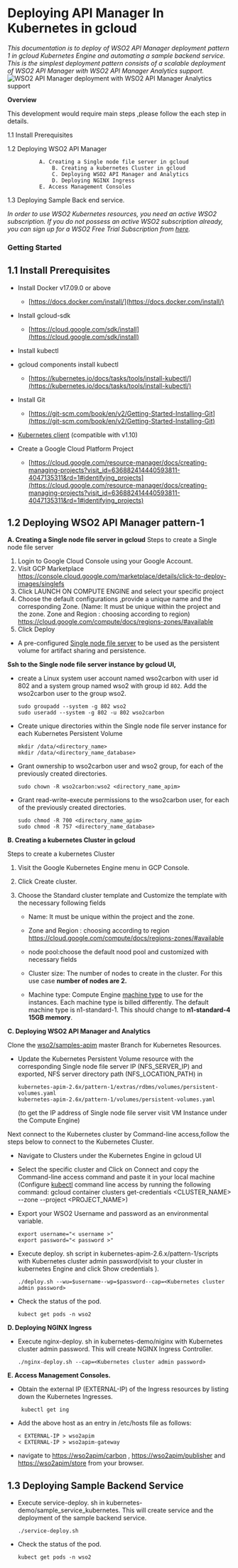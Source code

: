 # Deploying API Manager In Kubernetes in gcloud
*This documentation is to deploy of WSO2 API Manager deployment pattern 1 in gcloud Kubernetes Engine and automating a sample backend service.
This is the simplest deployment pattern consists of a scalable deployment of WSO2 API Manager with WSO2 API Manager Analytics support.*
![WSO2 API Manager deployment with WSO2 API Manager Analytics support](pattern01.jpg)

**Overview**

This development would require main steps ,please follow the each step in details.

1.1 Install Prerequisites

1.2 Deploying WSO2 API Manager

           
		      A. Creating a Single node file server in gcloud
	              B. Creating a kubernetes Cluster in gcloud
	              C. Deploying WSO2 API Manager and Analytics
	              D. Deploying NGINX Ingress
	   	      E. Access Management Consoles

1.3 Deploying Sample Back end service.

*In order to use WSO2 Kubernetes resources, you need an active WSO2 subscription. If you do not possess an active WSO2 subscription already, you can sign up for a WSO2 Free Trial Subscription from [here](https://wso2.com/free-trial-subscription).*
### Getting Started

## **1.1 Install Prerequisites**


-   Install Docker v17.09.0 or above
    

	-   [https://docs.docker.com/install/](https://docs.docker.com/install/)
    

-   Install gcloud-sdk
    

	-   [https://cloud.google.com/sdk/install](https://cloud.google.com/sdk/install)
    

-   Install kubectl
    

-   gcloud components install kubectl
    
	-   [https://kubernetes.io/docs/tasks/tools/install-kubectl/](https://kubernetes.io/docs/tasks/tools/install-kubectl/)
    

-   Install [](https://git-scm.com/book/en/v2/Getting-Started-Installing-Git) Git
    

	-   [https://git-scm.com/book/en/v2/Getting-Started-Installing-Git](https://git-scm.com/book/en/v2/Getting-Started-Installing-Git)
    

-   [Kubernetes client](https://kubernetes.io/docs/tasks/tools/install-kubectl/) (compatible with v1.10)
    

-   Create a Google Cloud Platform [](https://console.cloud.google.com/projectselector/compute/instances) Project
    

	-   [https://cloud.google.com/resource-manager/docs/creating-managing-projects?visit_id=636882414440593811-4047135311&rd=1#identifying_projects](https://cloud.google.com/resource-manager/docs/creating-managing-projects?visit_id=636882414440593811-4047135311&rd=1#identifying_projects)


## **1.2 Deploying WSO2 API Manager pattern-1**

**A.  Creating a Single node file server in gcloud**
    Steps to create a Single node file server
1.  Login to Google Cloud Console using your Google Account.    
2.  Visit GCP Marketplace
    https://console.cloud.google.com/marketplace/details/click-to-deploy-images/singlefs
3.  Click LAUNCH ON COMPUTE ENGINE and select your specific project  
4.  Choose the default configurations ,provide a unique name and the corresponding Zone.
(Name: It must be unique within the project and the zone.
Zone and Region : choosing according to region)
https://cloud.google.com/compute/docs/regions-zones/#available
5.  Click Deploy
- A pre-configured [Single node file server](https://cloud.google.com/marketplace/docs/single-node-fileserver) to be used as the persistent volume for artifact sharing and persistence.

 **Ssh to the Single node file server instance by gcloud UI,**

-   create a Linux system user account named wso2carbon with user id 802 and a system group named wso2 with group id   `802`. Add the wso2carbon user to the group wso2.
    
	  ```
	sudo groupadd --system -g 802 wso2  
	sudo useradd --system -g 802 -u 802 wso2carbon
	  ```
-   Create unique directories within the Single node file server instance for each Kubernetes Persistent Volume
    
	   ```
	   mkdir /data/<directory_name>
	   mkdir /data/<directory_name_database>
	   ```
  
-   Grant ownership to wso2carbon user and wso2 group, for each of the previously created directories.
	```
	sudo chown -R wso2carbon:wso2 <directory_name_apim>
	 ```
-   Grant read-write-execute permissions to the wso2carbon user, for each of the previously created directories.
    
	 ```
	sudo chmod -R 700 <directory_name_apim>
	sudo chmod -R 757 <directory_name_database>
	 ```
  
**B.  Creating a kubernetes Cluster in gcloud**
    

Steps to create a kubernetes Cluster

1.  Visit the Google Kubernetes Engine menu in GCP Console.
    
2.  Click Create cluster.
    
3.  Choose the Standard cluster template and Customize the template with the necessary following fields

	-   Name: It must be unique within the project and the zone.
    
	-   Zone and Region : choosing according to region
	  https://cloud.google.com/compute/docs/regions-zones/#available
	-   node pool:choose the default nood pool and customized with necessary fields
	-   Cluster size: The number of nodes to create in the cluster. For this use case **number of nodes are 2.**
	-   Machine type: Compute Engine [machine type](https://cloud.google.com/compute/docs/machine-types) to use for the instances. Each machine type is billed differently. The default machine type is n1-standard-1. This should change to **n1-standard-4 15GB memory**.
	
**C.  Deploying WSO2 API Manager and Analytics**
 
   Clone the [wso2/samples-apim](https://github.com/wso2/samples-apim) master Branch for Kubernetes Resources.
-   Update the Kubernetes Persistent Volume resource with the corresponding Single node file server IP (NFS_SERVER_IP) and exported, NFS server directory path (NFS_LOCATION_PATH) in

	 ```
	kubernetes-apim-2.6x/pattern-1/extras/rdbms/volumes/persistent-volumes.yaml
	kubernetes-apim-2.6x/pattern-1/volumes/persistent-volumes.yaml
	 ```
	(to get the IP address of Single node file server visit VM Instance under the Compute Engine)
  
Next connect to the Kubernetes cluster by Command-line access,follow the steps below to connect to the Kubernetes Cluster.
   
-  Navigate to Clusters under the Kubernetes Engine in gcloud UI
    
-   Select the specific cluster and Click on Connect and copy the Command-line access command and paste it in your local machine (Configure [kubectl](http://kubernetes.io/docs/user-guide/kubectl-overview/) command line access by running the following command: gcloud container clusters get-credentials <CLUSTER_NAME> --zone <ZONE> --project <PROJECT_NAME>)
    

-   Export your WSO2 Username and password as an environmental variable.
    
	```
	export username="< username >"
	export password="< password >"
	```
-   Execute deploy. sh  script in kubernetes-apim-2.6.x/pattern-1/scripts with Kubernetes cluster admin password(visit to your cluster in kubernetes Engine and click Show credentials ).
	 ```
	./deploy.sh --wu=$username--wp=$password--cap=<Kubernetes cluster admin password>
	```
-   Check the status of the pod.
	```
	kubect get pods -n wso2
	```
**D.  Deploying NGINX Ingress**
   
-   Execute nginx-deploy. sh in kubernetes-demo/niginx with Kubernetes cluster admin password.
This will create NGINX Ingress Controller.
    
	```
	./nginx-deploy.sh --cap=<Kubernetes cluster admin password>
	```
**E.  Access Management Consoles.**
    

-   Obtain the external IP (EXTERNAL-IP) of the Ingress resources by listing down the Kubernetes Ingresses.
	```
	 kubectl get ing
	```
-   Add the above host as an entry in /etc/hosts file as follows:
	```
	< EXTERNAL-IP > wso2apim
	< EXTERNAL-IP > wso2apim-gateway
	```
-   navigate to [https://wso2apim/carbon](https://wso2apim/carbon) , [https://wso2apim/publisher](https://wso2apim/publisher) and [https://wso2apim/store](https://wso2apim/store) from your browser.
    

  
## **1.3 Deploying Sample Backend Service**
-   Execute service-deploy. sh in kubernetes-demo/sample_service_kubernetes.
    This will create service and the deployment of the sample backend service.
	```
	./service-deploy.sh
	```
-   Check the status of the pod.
	```
	kubect get pods -n wso2
	```
